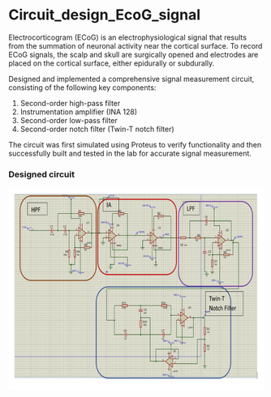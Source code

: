 # Circuit_design_EcoG_signal

Electrocorticogram (ECoG) is an electrophysiological signal that results from the summation of neuronal activity near the cortical surface. To record ECoG signals, the scalp and skull are surgically opened and electrodes are placed on the cortical surface, either epidurally or subdurally.

Designed and implemented a comprehensive signal measurement circuit, consisting of the following key components:

1. Second-order high-pass filter
2. Instrumentation amplifier (INA 128)
3. Second-order low-pass filter
4. Second-order notch filter (Twin-T notch filter)

The circuit was first simulated using Proteus to verify functionality and then successfully built and tested in the lab for accurate signal measurement.

### Designed circuit

<img src="Images\Circuit design.png" alt="Image" width="700" height="400"/>


